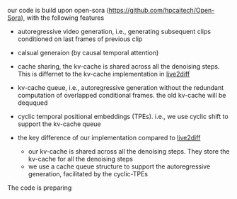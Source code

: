 our code is build upon open-sora (https://github.com/hpcaitech/Open-Sora), with the following features
 - autoregressive video generation, i.e., generating subsequent clips conditioned on last frames of
previous clip
 - calsual generaion (by causal temporal attention)
 - cache sharing, the kv-cache is shared across all the denoising steps. This is differnet to the kv-cache implementation in [live2diff](https://github.com/open-mmlab/Live2Diff)
 - kv-cache queue, i.e., autoregressive generation without the redundant computation of overlapped conditional frames. the old kv-cache will be deququed
 - cyclic temporal positional embeddings (TPEs). i.e., we use cyclic shift to support the kv-cache queue

 - the key difference of our implementation compared to [live2diff](https://github.com/open-mmlab/Live2Diff)
    - our kv-cache is shared across all the denoising steps. They store the kv-cache for all the denoising steps
    - we use a cache queue structure to support the autoregressive generation, facilitated by the cyclic-TPEs

The code is preparing